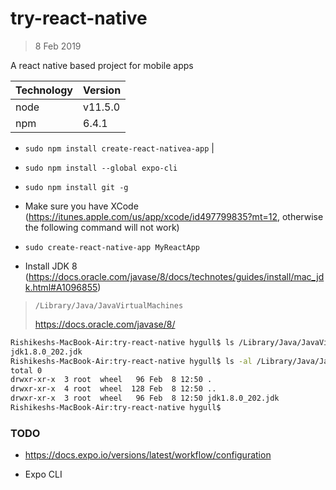 # try-react-native

> 8 Feb 2019

A react native based project for mobile apps 


| Technology | Version |
| --- | --- | 
| node | v11.5.0 | 
| npm  | 6.4.1 | 

+ `sudo npm install create-react-nativea-app` |

+ `sudo npm install --global expo-cli`

+ `sudo npm install git -g`

+ Make sure you have XCode (https://itunes.apple.com/us/app/xcode/id497799835?mt=12, otherwise the following command will not work)

+ `sudo create-react-native-app MyReactApp`

+ Install JDK 8 (https://docs.oracle.com/javase/8/docs/technotes/guides/install/mac_jdk.html#A1096855)

> `/Library/Java/JavaVirtualMachines`
>
> https://docs.oracle.com/javase/8/

```bash
Rishikeshs-MacBook-Air:try-react-native hygull$ ls /Library/Java/JavaVirtualMachines/
jdk1.8.0_202.jdk
Rishikeshs-MacBook-Air:try-react-native hygull$ ls -al /Library/Java/JavaVirtualMachines/
total 0
drwxr-xr-x  3 root  wheel   96 Feb  8 12:50 .
drwxr-xr-x  4 root  wheel  128 Feb  8 12:50 ..
drwxr-xr-x  3 root  wheel   96 Feb  8 12:50 jdk1.8.0_202.jdk
Rishikeshs-MacBook-Air:try-react-native hygull$ 
```
	
### TODO 

+ https://docs.expo.io/versions/latest/workflow/configuration

+ Expo CLI 
